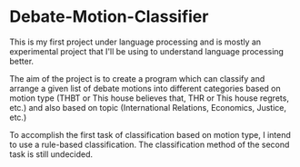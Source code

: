 # Debate-Motion-Classifier

This is my first project under language processing and is mostly an experimental project that I'll be using to understand language processing better.  
  
The aim of the project is to create a program which can classify and arrange a given list of debate motions into different categories based on motion type (THBT or This house believes that, THR or This house regrets, etc.) and also based on topic (International Relations, Economics, Justice, etc.)  

To accomplish the first task of classification based on motion type, I intend to use a rule-based classification. The classification method of the second task is still undecided.  
